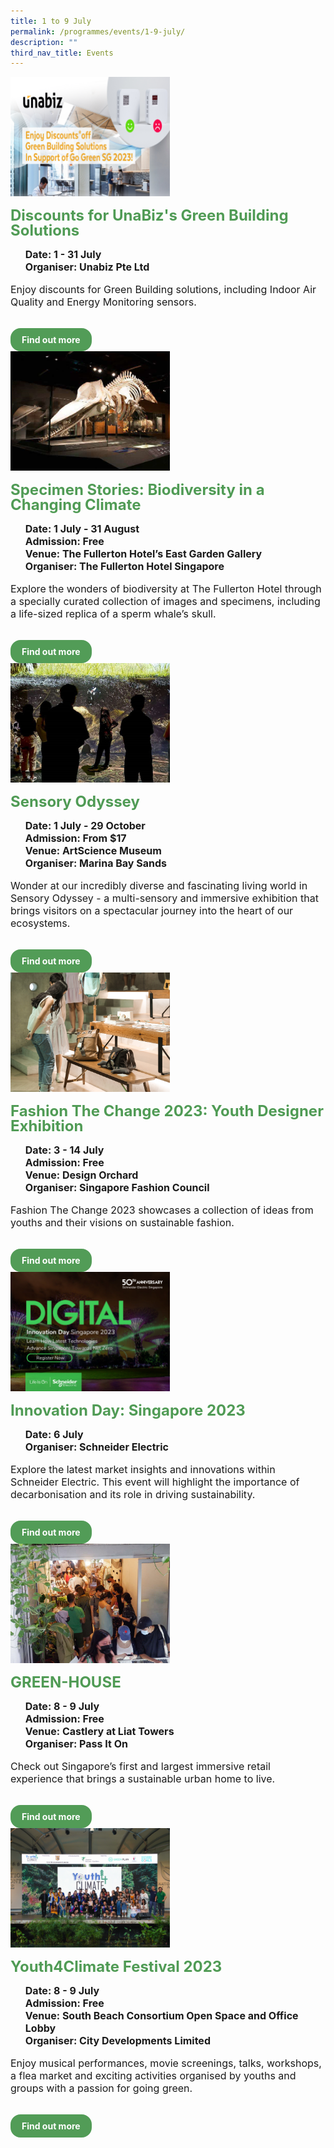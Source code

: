 ```yaml
---
title: 1 to 9 July
permalink: /programmes/events/1-9-july/
description: ""
third_nav_title: Events
---
```

<style>
  .row_custom {
    gap: 1rem;
    flex-wrap: wrap;
  }

  .programmes__item {
    flex: 0 1 calc(33% - 0.5rem) !important;
    display: flex;
    flex-direction: column;
    justify-content: space-between;
  }

  .programmes__item__header > img {
    margin: 0;
    width: 255px;
    height: 191px;
    object-fit: cover;
    object-position: center;
  }

  .programmes__item__header > h2 {
    color: black;
    font-size: 1.5rem;
    line-height: 1.5rem;
    margin: 1rem 0 0.5rem;
    font-weight: bold;
    color: #509b55;
  }

  .programmes__item__detail > ul {
    display: flex;
    flex-direction: column;
    list-style-type: none;
    margin: 1rem 0;
  }

  .programmes__item__detail > ul > li {
    margin: 0;
    font-size: 1rem;
    line-height: 1.25;
  }

  .programmes__item__detail > ul > li:last-child {
    margin: 0;
  }

  .programmes__item__body > p {
    font-size: 1rem;
    line-height: 1.25;
  }

  .programmes__item__actions {
    display: flex;
    align-items: center;
    margin-top: 1rem;
    gap: 0.5rem;
  }

  .programmes__item__actions > a {
    border: 2px solid black;
    padding: 0.5rem 1rem;
    height: fit-content;
    border-radius: 1rem;
    background-color: transparent;
    cursor: pointer;
    font-weight: bold;
    text-decoration: none;
    margin-bottom: 0;
  }

  .programmes__item__actions > .button-primary {
    background-color: #529c57;
    border: 2px solid #529c57;
    color: white !important;
  }

  .programmes__item__actions > .button-secondary {
    border: 2px solid #43b453;
    color: #43b453 !important;
  }
</style>

<div class="row row_custom">
	 <!-- Discounts for UnaBiz's Green Building Solutions-->
		  <div class="programmes__item col is-one-third">
    <div class="programmes__item__wrapper">
      <div class="programmes__item__header">
        <img src="/images/Challenges%20&amp;%20Deals/unabiz image (resized).png">
        <h2>Discounts for UnaBiz's Green Building Solutions
</h2>
      </div>
      <div class="programmes__item__detail">
        <ul>
          <li>
            <strong>
              Date: 1 - 31 July</strong>
          </li>
          <li><strong>Organiser: Unabiz Pte Ltd</strong></li>
        </ul>
      </div>
      <div class="programmes__item__body">
        <p>
       Enjoy discounts for Green Building solutions, including Indoor Air Quality and Energy Monitoring sensors.
        </p>
      </div>
    </div>
    <div class="programmes__item__actions">
      <a href="/unabiz-green-build-solutions/" class="button-primary">
        Find out more
      </a>
    </div>
  </div>
			  <!-- Specimen Stories: Biodiversity in a Changing Climate-->
		  <div class="programmes__item col is-one-third">
    <div class="programmes__item__wrapper">
      <div class="programmes__item__header">
        <img src="/images/Events/fullerton.png">
        <h2>Specimen Stories: Biodiversity in a Changing Climate
</h2>
      </div>
      <div class="programmes__item__detail">
        <ul>
          <li>
            <strong>
              Date: 1 July - 31 August</strong>
          </li>
          <li><strong>Admission: Free</strong></li>
          <li><strong>Venue: The Fullerton Hotel’s East Garden Gallery</strong></li>
          <li><strong>Organiser: The Fullerton Hotel Singapore</strong></li>
        </ul>
      </div>
      <div class="programmes__item__body">
        <p>
       Explore the wonders of biodiversity at The Fullerton Hotel through a specially curated collection of images and specimens, including a life-sized replica of a sperm whale’s skull.
        </p>
      </div>
    </div>
    <div class="programmes__item__actions">
      <a href="/specimen-stories-biodiversity-in-a-changing-climate/" class="button-primary">
        Find out more
      </a>
    </div>
  </div>
	<!-- Sensory Odyssey-->
		  <div class="programmes__item col is-one-third">
    <div class="programmes__item__wrapper">
      <div class="programmes__item__header">
        <img src="/images/Events/microsoftteams-image (1).png">
        <h2>Sensory Odyssey
</h2>
      </div>
      <div class="programmes__item__detail">
        <ul>
          <li>
            <strong>
              Date: 1 July - 29 October</strong>
          </li>
          <li><strong>Admission: From $17</strong></li>
          <li><strong>Venue: ArtScience Museum</strong></li>
          <li><strong>Organiser: Marina Bay Sands</strong></li>
        </ul>
      </div>
      <div class="programmes__item__body">
        <p>
       Wonder at our incredibly diverse and fascinating living world in Sensory Odyssey - a multi-sensory and immersive exhibition that brings visitors on a spectacular journey into the heart of our ecosystems.
        </p>
      </div>
    </div>
    <div class="programmes__item__actions">
      <a href="/sensory-odyssey/" class="button-primary">
        Find out more
      </a>
    </div>
  </div>
	<!-- Fashion The Change 2023: Youth Designer Exhibition -->
  <div class="programmes__item col is-one-third">
    <div class="programmes__item__wrapper">
      <div class="programmes__item__header">
        <img src="/images/Events/sfc_final.jpg">
        <h2>Fashion The Change 2023: Youth Designer Exhibition</h2>
      </div>
      <div class="programmes__item__detail">
        <ul>
          <li>
            <strong>Date: 3 - 14 July</strong>
          </li>
          <li><strong>Admission: Free </strong></li>
          <li>
            <strong>Venue: Design Orchard</strong>
          </li>
          <li><strong>Organiser: Singapore Fashion Council</strong></li>
        </ul>
      </div>
      <div class="programmes__item__body">
        <p>
          Fashion The Change 2023 showcases a collection of ideas from youths and their visions on sustainable fashion.
        </p>
      </div>
    </div>
    <div class="programmes__item__actions">
      <a href="/fashion-the-change-2023-youth-designer-exhibition" class="button-primary">
        Find out more
      </a>
    </div>
  </div>
	 <!-- Innovation Day: Singapore 2023-->
		  <div class="programmes__item col is-one-third">
    <div class="programmes__item__wrapper">
      <div class="programmes__item__header">
        <img src="/images/Events/innovation%20day%20kv%20(43).png">
        <h2>Innovation Day: Singapore 2023
</h2>
      </div>
      <div class="programmes__item__detail">
        <ul>
          <li>
            <strong>
              Date: 6 July</strong>
          </li>
          <li><strong>Organiser: Schneider Electric </strong></li>
        </ul>
      </div>
      <div class="programmes__item__body">
        <p>
       Explore the latest market insights and innovations within Schneider Electric. This event will highlight the importance of decarbonisation and its role in driving sustainability.
        </p>
      </div>
    </div>
    <div class="programmes__item__actions">
      <a href="/innovation-day-schneider-electric/" class="button-primary">
        Find out more
      </a>
    </div>
  </div>
  <!-- GREEN HOUSE -->
  <div class="programmes__item col is-one-third">
    <div class="programmes__item__wrapper">
      <div class="programmes__item__header">
        <img src="/images/Events/passiton.png">
        <h2>GREEN-HOUSE</h2>
      </div>
      <div class="programmes__item__detail">
        <ul>
          <li>
            <strong>Date: 8 - 9 July</strong>
          </li>
          <li><strong>Admission: Free</strong></li>
          <li>
            <strong>Venue: Castlery at Liat Towers</strong>
          </li>
          <li><strong>Organiser: Pass It On</strong></li>
        </ul>
      </div>
      <div class="programmes__item__body">
        <p>
          Check out Singapore’s first and largest immersive retail
          experience that brings a sustainable urban home to live. 
        </p>
      </div>
    </div>
    <div class="programmes__item__actions">
      <a href="/green-house" class="button-primary">
        Find out more
      </a>
    </div>
  </div>
  <!-- Youth4Climate Festival 2023 -->
  <div class="programmes__item col is-one-third">
    <div class="programmes__item__wrapper">
      <div class="programmes__item__header">
        <img src="/images/Our%20Story/gogreensg_website-45-new.png">
        <h2>Youth4Climate Festival 2023</h2>
      </div>
      <div class="programmes__item__detail">
        <ul>
          <li><strong>Date: 8 - 9 July</strong></li>
          <li><strong>Admission: Free</strong></li>
          <li>
            <strong>
              Venue: South Beach Consortium Open Space and Office Lobby
            </strong>
          </li>
          <li><strong>Organiser: City Developments Limited</strong></li>
        </ul>
      </div>
      <div class="programmes__item__body">
        <p>
          Enjoy musical performances, movie screenings, talks, workshops, a flea
          market and exciting activities organised by youths and groups with a
          passion for going green.
        </p>
      </div>
    </div>
    <div class="programmes__item__actions">
      <a href="/youth4climate-festival-2023" class="button-primary">
        Find out more
      </a>
    </div>
  </div>
</div>
